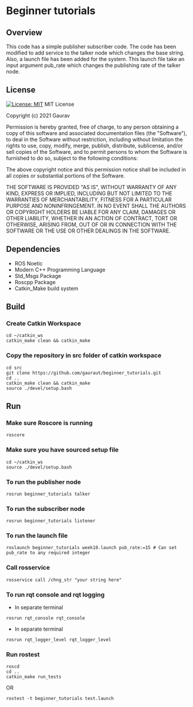# Beginner tutorials
## Overview
This code has a simple publisher subscriber code. The code has been modified to add service to the talker node which changes the base string. Also, a launch file has been added for the system. This launch file take an input argument pub_rate which changes the publishing rate of the talker node.
## License
[![License: MIT](https://img.shields.io/badge/License-MIT-yellow.svg)](https://opensource.org/licenses/MIT)
MIT License

Copyright (c) 2021 Gaurav

Permission is hereby granted, free of charge, to any person obtaining a copy
of this software and associated documentation files (the "Software"), to deal
in the Software without restriction, including without limitation the rights
to use, copy, modify, merge, publish, distribute, sublicense, and/or sell
copies of the Software, and to permit persons to whom the Software is
furnished to do so, subject to the following conditions:

The above copyright notice and this permission notice shall be included in all
copies or substantial portions of the Software.

THE SOFTWARE IS PROVIDED "AS IS", WITHOUT WARRANTY OF ANY KIND, EXPRESS OR
IMPLIED, INCLUDING BUT NOT LIMITED TO THE WARRANTIES OF MERCHANTABILITY,
FITNESS FOR A PARTICULAR PURPOSE AND NONINFRINGEMENT. IN NO EVENT SHALL THE
AUTHORS OR COPYRIGHT HOLDERS BE LIABLE FOR ANY CLAIM, DAMAGES OR OTHER
LIABILITY, WHETHER IN AN ACTION OF CONTRACT, TORT OR OTHERWISE, ARISING FROM,
OUT OF OR IN CONNECTION WITH THE SOFTWARE OR THE USE OR OTHER DEALINGS IN THE
SOFTWARE.
## Dependencies

   - ROS Noetic
   - Modern C++ Programming Language
   - Std_Msgs Package
   - Roscpp Package
   - Catkin_Make build system

## Build

### Create Catkin Workspace
```
cd ~/catkin_ws
catkin_make clean && catkin_make
```
### Copy the repository in src folder of catkin workspace
```
cd src 
git clone https://github.com/gauraut/beginner_tutorials.git
cd ..
catkin_make clean && catkin_make
source ./devel/setup.bash
```

## Run

### Make sure Roscore is running
```
roscore
```
### Make sure you have sourced setup file
```
cd ~/catkin_ws
source ./devel/setup.bash
```
### To run the publisher node
```
rosrun beginner_tutorials talker
```
### To run the subscriber node
```
rosrun beginner_tutorials listener
```
### To run the launch file
```
roslaunch beginner_tutorials week10.launch pub_rate:=15 # Can set pub_rate to any required integer
```
### Call rosservice
```
rosservice call /chng_str "your string here"
```
### To run rqt console and rqt logging
  - In separate terminal
```
rosrun rqt_console rqt_console
```
  - In separate terminal
```
rosrun rqt_logger_level rqt_logger_level
```
### Run rostest
```
roscd
cd ..
catkin_make run_tests
```
OR
```
rostest -t beginner_tutorials test.launch
```


